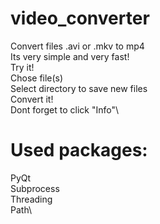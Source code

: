 # video_converter
Convert files .avi or .mkv to mp4\
Its very simple and very fast!\
Try it!\
Chose file(s)\
Select directory to save new files\
Convert it!\
Dont forget to click "Info"\

# Used packages:
PyQt\
Subprocess\
Threading\
Path\
